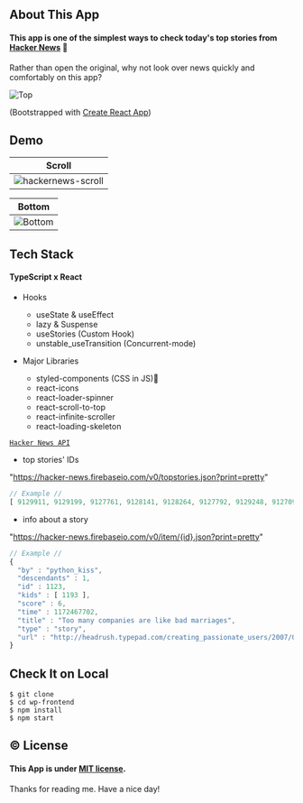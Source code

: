 ## About This App

#### This app is one of the simplest ways to check today's top stories from [Hacker News](https://news.ycombinator.com/) :newspaper:

Rather than open the original, why not look over news quickly and comfortably on this app?

![Top](https://user-images.githubusercontent.com/74521093/114793509-79a66c00-9dc5-11eb-9575-5e4775ee0844.png)

(Bootstrapped with [Create React App](https://github.com/facebook/create-react-app))

## Demo

| Scroll                                                                                                                      |
| --------------------------------------------------------------------------------------------------------------------------- |
| ![hackernews-scroll](https://user-images.githubusercontent.com/74521093/114796260-7ada9780-9dcb-11eb-99f0-1f279efe3693.gif) |

| Bottom                                                                                                           |
| ---------------------------------------------------------------------------------------------------------------- |
| ![Bottom](https://user-images.githubusercontent.com/74521093/114796392-ca20c800-9dcb-11eb-8dd4-76d115accc1b.png) |

## Tech Stack

#### TypeScript x React

- Hooks

  - useState & useEffect
  - lazy & Suspense
  - useStories (Custom Hook)
  - unstable_useTransition (Concurrent-mode)

- Major Libraries
  - styled-components (CSS in JS)
  - react-icons
  - react-loader-spinner
  - react-scroll-to-top
  - react-infinite-scroller
  - react-loading-skeleton

[`Hacker News API`](https://github.com/HackerNews/API)

- top stories' IDs

"https://hacker-news.firebaseio.com/v0/topstories.json?print=pretty"

```typescript
// Example //
[ 9129911, 9129199, 9127761, 9128141, 9128264, 9127792, 9129248, 9127092, 9128367, ..., 9038733 ]
```

- info about a story

"https://hacker-news.firebaseio.com/v0/item/{id}.json?print=pretty"

```typescript
// Example //
{
  "by" : "python_kiss",
  "descendants" : 1,
  "id" : 1123,
  "kids" : [ 1193 ],
  "score" : 6,
  "time" : 1172467702,
  "title" : "Too many companies are like bad marriages",
  "type" : "story",
  "url" : "http://headrush.typepad.com/creating_passionate_users/2007/02/too_many_compan.html"
}
```

## Check It on Local

```
$ git clone
$ cd wp-frontend
$ npm install
$ npm start
```

## :copyright: License

#### This App is under [MIT license](https://en.wikipedia.org/wiki/MIT_License).

Thanks for reading me. Have a nice day!
